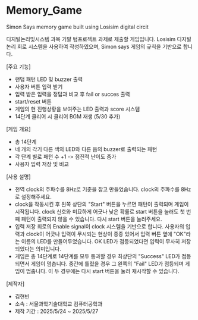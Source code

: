 # Memory_Game
Simon Says memory game built using Losisim digital circit

디지털논리및시스템 과목 기말 텀프로젝트 과제로 제출할 게임입니다.
Losisim 디지털 논리 회로 시스템을 사용하여 작성하였으며,
Simon says 게임의 규칙을 기반으로 합니다.

[주요 기능]
- 랜덤 패턴 LED 및 buzzer 출력
- 사용자 버튼 입력 받기
- 입력 받은 입력을 정답과 비교 후 fail or succes 출력
- start/reset 버튼
- 게임의 현 진행상황을 보여주는 LED 출력과 score 시스템
- 14단계 클리어 시 클리어 BGM 재생 (5/30 추가)

[게임 개요]
- 총 14단계
- 네 개의 각기 다른 색의 LED와 다른 음의 buzzer로 출력되는 패턴
- 각 단계 별로 패턴 수 +1 -> 점진적 난이도 증가
- 사용자 입력 저장 및 비교

[사용 설명]
- 전역 clock의 주파수를 8Hz로 기준을 잡고 만들었습니다. clock의 주파수를 8Hz로 설정해주세요.
- clock을 작동시킨 후 왼쪽 상단의 "Start" 버튼을 누르면 패턴이 출력되며 게임이 시작됩니다. clock 신호와 미묘하게 어긋나 낮은 확률로 start 버튼을 눌러도 첫 번째 패턴이 출력되지 않을 수 있습니다. 다시 start 버튼을 눌러주세요.
- 입력 저장 회로의 Enable signal이 clock 시스템을 기반으로 합니다. 사용자의 입력과 clock이 어긋나 입력이 무시되는 현상이 종종 있어서 입력 버튼 옆에 "OK"라는 이름의 LED를 만들어두었습니다. OK LED가 점등되었다면 입력이 무사히 저장되었다는 의미입니다.
- 게임은 총 14단계로 14단계를 모두 통과할 경우 최상단의 "Success" LED가 점등되면서 게임이 멈춥니다. 중간에 틀렸을 경우 그 왼쪽의 "Fail" LED가 점등되며 게임이 멈춥니다. 이 두 경우에는 다시 start 버튼을 눌러 재시작할 수 있습니다.

[제작자]
- 김현빈
- 소속 : 서울과학기술대학교 컴퓨터공학과
- 제작 기간 : 2025/5/24 ~ 2025/5/27
